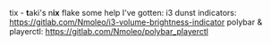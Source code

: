 tix - **t**aki's n**ix** flake
some help I've gotten:
i3 dunst indicators: https://gitlab.com/Nmoleo/i3-volume-brightness-indicator
polybar & playerctl: https://gitlab.com/Nmoleo/polybar_playerctl
